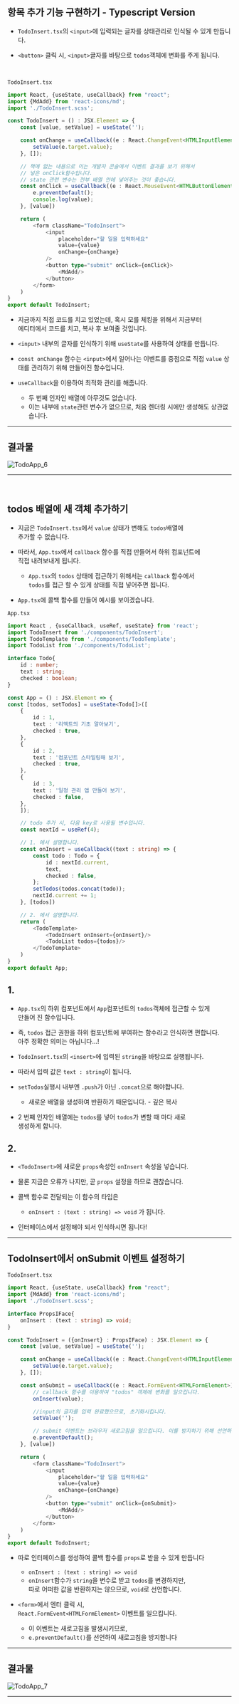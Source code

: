    <br>

## 항목 추가 기능 구현하기 - Typescript Version

* `TodoInsert.tsx`의 `<input>`에 입력되는 글자를 상태관리로 인식될 수 있게 만듭니다.

* `<button>` 클릭 시, `<input>`글자를 바탕으로 `todos`객체에 변화를 주게 됩니다.

   <br>

`TodoInsert.tsx`
```typescript
import React, {useState, useCallback} from "react";
import {MdAdd} from 'react-icons/md';
import './TodoInsert.scss';

const TodoInsert = () : JSX.Element => {
    const [value, setValue] = useState('');

    const onChange = useCallback((e : React.ChangeEvent<HTMLInputElement>) => {
        setValue(e.target.value);
    }, []);

    // 책에 없는 내용으로 이는 개발자 콘솔에서 이벤트 결과를 보기 위해서
    // 넣은 onClick함수입니다.
    // state 관련 변수는 전부 배열 안에 넣어주는 것이 좋습니다.
    const onClick = useCallback((e : React.MouseEvent<HTMLButtonElement>) => {
        e.preventDefault();
        console.log(value);
    }, [value])

    return (
        <form className="TodoInsert">
            <input 
                placeholder="할 일을 입력하세요"
                value={value}
                onChange={onChange}
            />
            <button type="submit" onClick={onClick}>
                <MdAdd/>
            </button>
        </form>
    )
}
export default TodoInsert;
```

* 지금까지 직접 코드를 치고 있었는데, 혹시 모를 체킹을 위해서 지금부터 <br>
에디터에서 코드를 치고, 복사 후 보여줄 것입니다.

* `<input>` 내부의 글자를 인식하기 위해 `useState`를 사용하여 상태를 만듭니다.

* `const onChange` 함수는 `<input>`에서 일어나는 이벤트를 중점으로 직접 `value` 상태를 관리하기 위해 만들어진 함수입니다.

* `useCallback`을 이용하여 최적화 관리를 해줍니다.

    * 두 번째 인자인 배열에 아무것도 없습니다.
    * 이는 내부에 `state`관련 변수가 없으므로, 처음 렌더링 시에만 생성해도 상관없습니다.

<hr>

## 결과물

![TodoApp_6](../../../img/react-img/ch10-img/TodoApp_6.png)

<hr>

   <br>

## todos 배열에 새 객체 추가하기

* 지금은 `TodoInsert.tsx`에서 `value` 상태가 변해도 `todos`배열에 <br>
추가할 수 없습니다.

* 따라서, `App.tsx`에서 `callback` 함수를 직접 만들어서 하위 컴포넌트에<br>
직접 내려보내게 됩니다.

    * `App.tsx`의 `todos` 상태에 접근하기 위해서는 `callback` 함수에서<br>
    `todos`를 접근 할 수 있게 상태를 직접 넣어주면 됩니다.

* `App.tsx`에 콜백 함수를 만들어 예시를 보이겠습니다.

`App.tsx`
```typescript
import React , {useCallback, useRef, useState} from 'react';
import TodoInsert from './components/TodoInsert';
import TodoTemplate from './components/TodoTemplate';
import TodoList from './components/TodoList';

interface Todo{
    id : number;
    text : string;
    checked : boolean;
}

const App = () : JSX.Element => {
const [todos, setTodos] = useState<Todo[]>([
    {
        id : 1,
        text : '리액트의 기초 알아보기',
        checked : true,
    },
    {
        id : 2,
        text : '컴포넌트 스타일링해 보기',
        checked : true,
    },
    {
        id : 3,
        text : '일정 관리 앱 만들어 보기',
        checked : false,
    },
    ]);

    // todo 추가 시, 다음 key로 사용될 변수입니다.
    const nextId = useRef(4);

    // 1. 에서 설명합니다.
    const onInsert = useCallback((text : string) => {
        const todo : Todo = {
            id : nextId.current,
            text,
            checked : false,
        };
        setTodos(todos.concat(todo));
        nextId.current += 1;
    }, [todos])

    // 2. 에서 설명합니다.
    return (
        <TodoTemplate>
            <TodoInsert onInsert={onInsert}/>
            <TodoList todos={todos}/>
        </TodoTemplate>
    )
}
export default App;
```

## 1. 

* `App.tsx`의 하위 컴포넌트에서 `App`컴포넌트의 `todos`객체에 접근할 수 있게<br>
만들어 진 함수입니다.

* 즉, `todos` 접근 권한을 하위 컴포넌트에 부여하는 함수라고 인식하면 편합니다.<br>
아주 정확한 의미는 아닙니다...!

* `TodoInsert.tsx`의 `<insert>`에 입력된 `string`을 바탕으로 실행됩니다.

* 따라서 입력 값은 `text : string`이 됩니다.

* `setTodos`실행시 내부엔 `.push`가 아닌 `.concat`으로 해야합니다.
    
    * 새로운 배열을 생성하여 반환하기 때문입니다. - 깊은 복사

* 2 번째 인자인 배열에는 `todos`를 넣어 `todos`가 변할 때 마다 새로 <br>
생성하게 합니다.

## 2.

* `<TodoInsert>`에 새로운 `props`속성인 `onInsert` 속성을 넣습니다.

* 물론 지금은 오류가 나지만, 곧 `props` 설정을 하므로 괜찮습니다.

* 콜백 함수로 전달되는 이 함수의 타입은

    * `onInsert : (text : string) => void` 가 됩니다.

* 인터페이스에서 설정해야 되서 인식하시면 됩니다!

<hr>

## TodoInsert에서 onSubmit 이벤트 설정하기

`TodoInsert.tsx`
```typescript
import React, {useState, useCallback} from "react";
import {MdAdd} from 'react-icons/md';
import './TodoInsert.scss';

interface PropsIFace{
    onInsert : (text : string) => void;
}

const TodoInsert = ({onInsert} : PropsIFace) : JSX.Element => {
    const [value, setValue] = useState('');

    const onChange = useCallback((e : React.ChangeEvent<HTMLInputElement>) => {
        setValue(e.target.value);
    }, []);

    const onSubmit = useCallback((e : React.FormEvent<HTMLFormElement>) => {
        // callback 함수를 이용하여 "todos" 객체에 변화를 일으킵니다.
        onInsert(value);

        //input의 글자를 입력 완료했으므로, 초기화시킵니다.
        setValue('');

        // submit 이벤트는 브라우저 새로고침을 일으킵니다. 이를 방지하기 위해 선언하는 함수입니다.
        e.preventDefault();
    }, [value])

    return (
        <form className="TodoInsert">
            <input 
                placeholder="할 일을 입력하세요"
                value={value}
                onChange={onChange}
            />
            <button type="submit" onClick={onSubmit}>
                <MdAdd/>
            </button>
        </form>
    )
}
export default TodoInsert;
```

* 따로 인터페이스를 생성하여 콜백 함수를 `props`로 받을 수 있게 만듭니다

    * `onInsert : (text : string) => void`
    * `onInsert`함수가 `string`을 변수로 받고 `todos`를 변경하지만,<br>
    따로 어떠한 값을 반환하지는 않으므로, `void`로 선언합니다.

* `<form>`에서 엔터 클릭 시, <br> 
`React.FormEvent<HTMLFormElement>` 이벤트를 일으킵니다.

    * 이 이벤트는 새로고침을 발생시키므로,
    * `e.preventDefault()`를 선언하여 새로고침을 방지합니다

<hr>

## 결과물

![TodoApp_7](../../../img/react-img/ch10-img/TodoApp_7.png)

<hr>